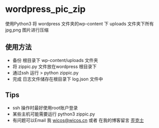 # wordpress_pic_zip
使用Python3 将 wordpress 文件夹的wp-content 下 uploads 文件夹下所有 jpg,png 图片进行压缩

## 使用方法
- 备份 根目录下 wp-content/uploads 文件夹
- 将 zippic.py 文件放在wordpress 根目录下  
- 通过ssh 运行 > python zippic.py 
- 完成 日志文件储存在根目录下 log.json 文件中

## Tips
- ssh 操作时最好使用root账户登录
- 某些主机可能需要运行 python3 zippic.py
- 有问题可以Email 我 wicos@wicos.cn 或者 在我的博客留言 [歪克士](https://www.wicos.me)
